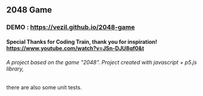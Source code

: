 ## 2048 Game

### DEMO : https://vezil.github.io/2048-game

#### Special Thanks for Coding Train, thank you for inspiration! https://www.youtube.com/watch?v=JSn-DJU8qf0&t

###### A project based on the game "2048". Project created with javascript + p5.js library,
there are also some unit tests.
